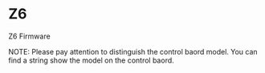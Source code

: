 # Z6
Z6 Firmware


NOTE: 
Please pay attention to distinguish the control baord model. You can find a string show the model on the control baord.
